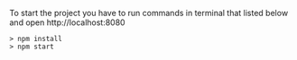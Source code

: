 To start the project you have to run commands in terminal that listed below and open http://localhost:8080
```
> npm install
> npm start
```
